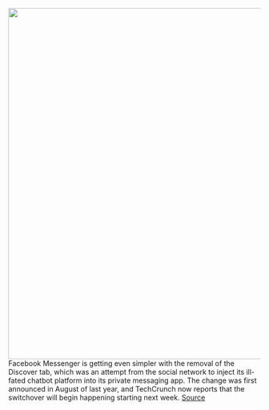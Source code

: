 <img src='https://cdn.vox-cdn.com/thumbor/D8c7r8-M47Fb5EPN3s6d3K5H4BM=/0x0:2500x1667/1200x800/filters:focal(1050x634:1450x1034)/cdn.vox-cdn.com/uploads/chorus_image/image/66405786/akrales_160224_0948_0144_A.0.0.png' width='700px' /><br/>
Facebook Messenger is getting even simpler with the removal of the Discover tab, which was an attempt from the social network to inject its ill-fated chatbot platform into its private messaging app. The change was first announced in August of last year, and TechCrunch now reports that the switchover will begin happening starting next week.
<a href='https://www.theverge.com/2020/2/28/21158115/facebook-messenger-discover-tab-removal-instant-games-chatbots-business'> Source <a/>